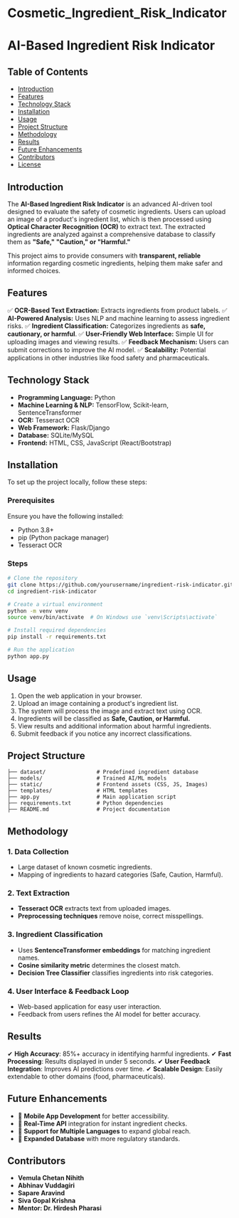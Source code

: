 # Cosmetic_Ingredient_Risk_Indicator

# AI-Based Ingredient Risk Indicator

## Table of Contents
- [Introduction](#introduction)
- [Features](#features)
- [Technology Stack](#technology-stack)
- [Installation](#installation)
- [Usage](#usage)
- [Project Structure](#project-structure)
- [Methodology](#methodology)
- [Results](#results)
- [Future Enhancements](#future-enhancements)
- [Contributors](#contributors)
- [License](#license)

## Introduction
The **AI-Based Ingredient Risk Indicator** is an advanced AI-driven tool designed to evaluate the safety of cosmetic ingredients. Users can upload an image of a product's ingredient list, which is then processed using **Optical Character Recognition (OCR)** to extract text. The extracted ingredients are analyzed against a comprehensive database to classify them as **"Safe," "Caution," or "Harmful."**

This project aims to provide consumers with **transparent, reliable** information regarding cosmetic ingredients, helping them make safer and informed choices.

## Features
✅ **OCR-Based Text Extraction:** Extracts ingredients from product labels.
✅ **AI-Powered Analysis:** Uses NLP and machine learning to assess ingredient risks.
✅ **Ingredient Classification:** Categorizes ingredients as **safe, cautionary, or harmful**.
✅ **User-Friendly Web Interface:** Simple UI for uploading images and viewing results.
✅ **Feedback Mechanism:** Users can submit corrections to improve the AI model.
✅ **Scalability:** Potential applications in other industries like food safety and pharmaceuticals.

## Technology Stack
- **Programming Language:** Python
- **Machine Learning & NLP:** TensorFlow, Scikit-learn, SentenceTransformer
- **OCR:** Tesseract OCR
- **Web Framework:** Flask/Django
- **Database:** SQLite/MySQL
- **Frontend:** HTML, CSS, JavaScript (React/Bootstrap)

## Installation
To set up the project locally, follow these steps:

### Prerequisites
Ensure you have the following installed:
- Python 3.8+
- pip (Python package manager)
- Tesseract OCR

### Steps
```bash
# Clone the repository
git clone https://github.com/yourusername/ingredient-risk-indicator.git
cd ingredient-risk-indicator

# Create a virtual environment
python -m venv venv
source venv/bin/activate  # On Windows use `venv\Scripts\activate`

# Install required dependencies
pip install -r requirements.txt

# Run the application
python app.py
```

## Usage
1. Open the web application in your browser.
2. Upload an image containing a product's ingredient list.
3. The system will process the image and extract text using OCR.
4. Ingredients will be classified as **Safe, Caution, or Harmful.**
5. View results and additional information about harmful ingredients.
6. Submit feedback if you notice any incorrect classifications.

## Project Structure
```
├── dataset/                # Predefined ingredient database
├── models/                 # Trained AI/ML models
├── static/                 # Frontend assets (CSS, JS, Images)
├── templates/              # HTML templates
├── app.py                  # Main application script
├── requirements.txt        # Python dependencies
├── README.md               # Project documentation
```

## Methodology
### 1. **Data Collection**
- Large dataset of known cosmetic ingredients.
- Mapping of ingredients to hazard categories (Safe, Caution, Harmful).

### 2. **Text Extraction**
- **Tesseract OCR** extracts text from uploaded images.
- **Preprocessing techniques** remove noise, correct misspellings.

### 3. **Ingredient Classification**
- Uses **SentenceTransformer embeddings** for matching ingredient names.
- **Cosine similarity metric** determines the closest match.
- **Decision Tree Classifier** classifies ingredients into risk categories.

### 4. **User Interface & Feedback Loop**
- Web-based application for easy user interaction.
- Feedback from users refines the AI model for better accuracy.

## Results
✔ **High Accuracy**: 85%+ accuracy in identifying harmful ingredients.
✔ **Fast Processing**: Results displayed in under 5 seconds.
✔ **User Feedback Integration**: Improves AI predictions over time.
✔ **Scalable Design**: Easily extendable to other domains (food, pharmaceuticals).

## Future Enhancements
- 📌 **Mobile App Development** for better accessibility.
- 📌 **Real-Time API** integration for instant ingredient checks.
- 📌 **Support for Multiple Languages** to expand global reach.
- 📌 **Expanded Database** with more regulatory standards.

## Contributors
- **Vemula Chetan Nihith**  
- **Abhinav Vuddagiri**  
- **Sapare Aravind**  
- **Siva Gopal Krishna**  
- **Mentor: Dr. Hirdesh Pharasi**  
